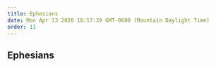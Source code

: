 ```yaml
---
title: Ephesians
date: Mon Apr 13 2020 16:17:39 GMT-0600 (Mountain Daylight Time)
order: 11
---
```


## Ephesians